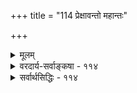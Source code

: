 +++
title = "114 प्रेक्षावन्तो महान्तः"

+++
<details><summary>मूलम्</summary>

प्रेक्षावन्तो महान्तः परिजगृहुरिमं सार्थमङ्गैरनन्तं नेत्थं बाह्यागमानां प्रसृतिरनुपधेस्तद्गृहीतेरभावात् ।  
दृश्यन्ते गत्यभावो नियतिषु लघिमा वञ्चनं तर्कमोहो वृत्तिस्वास्थ्यादि चैषामुपधिरधिगमे वैपरीत्यं तु वेदे ॥ ११४ ॥
</details>

<details><summary>वरदार्य-सर्वाङ्कषा - ११४</summary>

वेदानामितरागमानां च तारतम्यं प्रतिपादयति - प्रेक्षावन्त इत्यादि । **प्रेक्षावन्तः** = विवेचनकुशलाः **महान्तः** =महाजनाः अनन्तम् इमं वेदम् **अङ्गैस्सार्धम्** = षडङ्गैस्सार्धम् **परिजगृहुः** = स्वीकृतवन्तः । 'सार्थम्' इति पाठे तु अर्थसहितं मूलम्; इति तात्पर्यात् मूलस्यापि प्रत्येकं स्थानमस्तीति सूच्यते । तर्हि बाह्यागमानां स्थानमस्मिन् देशे कथमभूदित्यत्र - अनुपधेः उपाधिरहितायाः **परिगृहीतेः** = स्वीकारस्य **अभावात्** = अदर्शनात् 



338. 

669 

दृश्यन्ते गत्यभावो नियतिषु लघिमा वञ्चनं तर्कमोहो 

वृत्तिस्वास्थ्यादि चैषामुपधिरधिगमे; वैपरीत्यं तु वेदे ॥114॥ 

[इतरागमानामनुपादेयत्वम् ] 

नित्यैरस्पृष्टदोषैर्भवति च निगमैः पौरुषेयेषु बाधः 

पाषण्डत्वप्रथैषां जगति न च मृना पक्षपातप्रहाणे । 

अन्योन्यं चैषु बाधः प्रसजति कृतकेष्वाप्तिमोहादिसाम्यात् 

संवादोंऽशेषु तुल्यः; परमिह कुहनासिद्धयेऽन्यप्रवेशः ॥115॥ 



पटर 

**बाह्यागमानाम्** =वेदबाह्यानामागमानाम् **इत्थम्** = वेदवत् **प्रसृतिः** = **प्रसरणम्** = व्याप्तिः न अस्ति । अद्यापि हि वेदस्येयत्तायाः पारं गन्तुं न प्रभवन्ति महामेधाविनोऽपि । 'अनुपधेः गृहीतेरभावादित्येतद्विशदयति, इतरागमपरिग्रहोपाधिप्रदर्शनेन दृश्यन्त इत्यादि । **गत्यभावः** = वेदेष्वनधिकारे ज्ञाते गत्यन्तराभावः इतरागमाश्रयणे उपाधिः । एवम् - **नियतिषु** = इतरागमोक्तेषु नियमादिषु **लघिमा** = लाघवम्, सुकरत्वम्, **वञ्चनम्** = आमिषदर्शनादिभिः वञ्चनम्, **तर्कमोहः** = तर्कव्यामोहः वृत्तिस्वास्थ्यादि **च** = अशनवसनसौलभ्यम् इत्यादि च एषाम् **अधिगमे** = बाह्यागमपरिग्रहे **उपधिः** = उपाधिः दृश्यन्ते । उपधिरित्येकवचनं प्रत्येकान्वयतात्पर्येण । वेदे तु वैपरीत्यम् दृश्यते । अयमंशो न्यायकुसुमाञ्जलौ (2 स्तबक) विस्तरेणावर्णि । अतो वेदानां महत्त्वं न वर्णयितुं शक्यम् । एवमशक्त्याऽवरोहणं क्षयः ब्राह्मणानामपि समानम् ॥ ११४ ॥
</details>

<details><summary>सर्वार्थसिद्धिः - ११४</summary>

ननु महाजनपरिग्रहाद्वेदप्रामाण्यं प्रतिपद्यन्ते वेदवादिनः । स च परिग्रहो बाह्यागमेष्वपि तुल्य इत्याशङ्क्य वैषम्यमाह - प्रेक्षावन्त इति । अयमर्थः - बहुजनपरिगृहीतत्वं न महाजनपरिग्रहः; अपि तूत्कृष्टजनपरिग्रहः । स तु वेदेष्वेवेति भावः । कथमन्येषामागमानामनुत्कृष्टजनपरिग्रह इत्यत्राह - नेति । प्रसृतिः - मर्यादा । तत्परिग्रहप्रकारपरिशोधने वैषम्यमवगम्यत इत्यर्थः । कथमित्यत्राह - अनुपधेरिति । द्विविधो हि परिग्रहः । आस्तिक्यनिबन्धनः कश्चित्; अल्पाल्पप्रयोजनाभिलाषादपरः । तत्र वेदपरिग्रहः पूर्वकोटौ निविशते; बाह्यागमपरिग्रहस्सोपाधिक इत्यर्थः । उपाधिस्तु दृष्टमेव प्रयोजनम् । उपाधीनेव परिगणयति - दृश्यन्त इति । अनन्यगतिकत्वं, कर्तव्याकर्तव्यनियमेषु (कर्तव्येषु) लाघवं, परैर्वञ्चनं, कुतर्काभ्यासव्यामोहः, वृत्तिस्वास्थ्यम् - अशनाच्छादनादिसौकर्यम् । एतादृशमन्यदपि बाह्यागमपरिग्रहे निदानम् । एतद्वैपरीत्यं वेदपरिग्रहे दृष्टमिति न बाह्यपरिग्रहस्य वेदपरिग्रहेण तुल्यत्वमिति भावः (इत्यर्थः) । इदमेव न्यायविद्भिरपि 'हेतुदर्शनादर्शनाभ्यां विवेकात्' (न्या.कुसु. २) इत्युच्यते ॥ ११४ ॥
</details>


